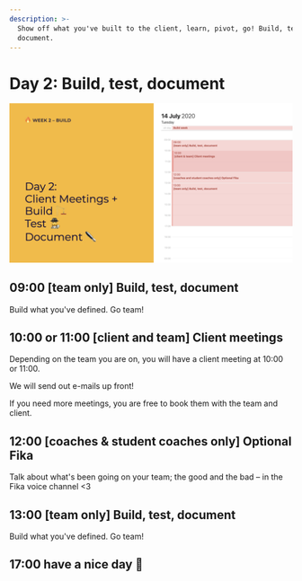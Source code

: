 ```yaml
---
description: >-
  Show off what you've built to the client, learn, pivot, go! Build, test and
  document.
---
```


# Day 2: Build, test, document

![](../../.gitbook/assets/osoc-2020-cal-week-2.002%20%281%29.jpeg)

## 09:00 \[team only\] Build, test, document

Build what you've defined. Go team!

## **10:00 or 11:00** \[client and team\] Client meetings

Depending on the team you are on, you will have a client meeting at 10:00 or 11:00.

We will send out e-mails up front!

If you need more meetings, you are free to book them with the team and client.

## 12:00 \[coaches & student coaches only\] Optional Fika

Talk about what's been going on your team; the good and the bad – in the Fika voice channel &lt;3

## 13:00 \[team only\] Build, test, document

Build what you've defined. Go team!

## 17:00 have a nice day 🥳

